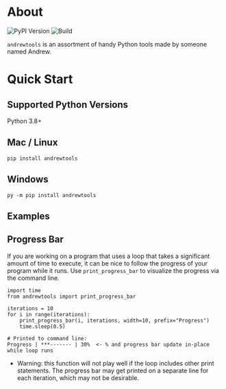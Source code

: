 # About
<!-- UPDATE VERSION IN BADGE MANUALLY -->
![PyPI Version](https://img.shields.io/badge/pypi-v0.0.1-orange)
![Build](https://img.shields.io/github/workflow/status/andrewt110216/andrewtools/Tests?style=plastic)

`andrewtools` is an assortment of handy Python tools made by someone named Andrew.

# Quick Start

## Supported Python Versions

Python 3.8+

## Mac / Linux
```
pip install andrewtools
```

## Windows
```
py -m pip install andrewtools
```

## Examples

## Progress Bar

If you are working on a program that uses a loop that takes a significant amount of time to execute, it can be nice to follow the progress of your program while it runs. Use `print_progress_bar` to visualize the progress via the command line.

```
import time
from andrewtools import print_progress_bar

iterations = 10
for i in range(iterations):
    print_progress_bar(i, iterations, width=10, prefix="Progress")
    time.sleep(0.5)

# Printed to command line:
Progress | ***------- | 30%  <- % and progress bar update in-place while loop runs
```

- Warning: this function will not play well if the loop includes other print statements. The progress bar may get printed on a separate line for each iteration, which may not be desirable.